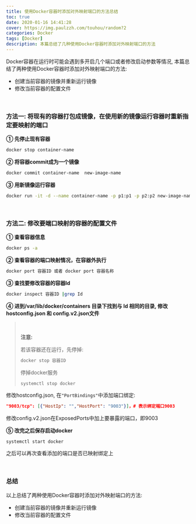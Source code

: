 ```yaml
---
title: 使用Docker容器时添加对外映射端口的方法总结
toc: true
date: 2020-01-16 14:41:28
cover: https://img.paulzzh.com/touhou/random?2
categories: Docker
tags: [Docker]
description: 本篇总结了几种使用Docker容器时添加对外映射端口的方法
---
```


Docker容器在运行时可能会遇到多开启几个端口或者修改启动参数等情况, 本篇总结了两种使用Docker容器时添加对外映射端口的方法:

-   创建当前容器的镜像并重新运行镜像
-   修改当前容器的配置文件

<br/>

<!--more-->

### 方法一: 将现有的容器打包成镜像，在使用新的镜像运行容器时重新指定要映射的端口

**① 先停止现有容器**

```bash
docker stop container-name
```

**② 将容器commit成为一个镜像**

```bash
docker commit container-name  new-image-name
```

**③ 用新镜像运行容器**

```bash
docker run -it -d --name container-name -p p1:p1 -p p2:p2 new-image-name
```

<br/>

### 方法二: 修改要端口映射的容器的配置文件

**① 查看容器信息**

```bash
docker ps -a
```

**② 查看容器的端口映射情况，在容器外执行**

```bash
docker port 容器ID 或者 docker port 容器名称
```

**③ 查找要修改容器的容器Id**

```bash
docker inspect 容器ID |grep Id
```

**④ 进到/var/lib/docker/containers 目录下找到与 Id 相同的目录, 修改 hostconfig.json 和 config.v2.json文件**

><br/>
>
>**注意:**
>
>若该容器还在运行，先停掉:
>
>```bash
>docker stop 容器ID
>```
>
>停掉docker服务
>
>```bash
>systemctl stop docker
>```

修改hostconfig.json, 在`"PortBindings"`中添加端口绑定:

```json
"9003/tcp": [{"HostIp": "","HostPort": "9003"}]，# 表示绑定端口9003
```

修改config.v2.json在ExposedPorts中加上要暴露的端口，即9003

**⑤ 改完之后保存启动docker**

```
systemctl start docker
```

之后可以再次查看添加的端口是否已映射绑定上

<br/>

### 总结

以上总结了两种使用Docker容器时添加对外映射端口的方法:

-   创建当前容器的镜像并重新运行镜像
-   修改当前容器的配置文件

<br/>